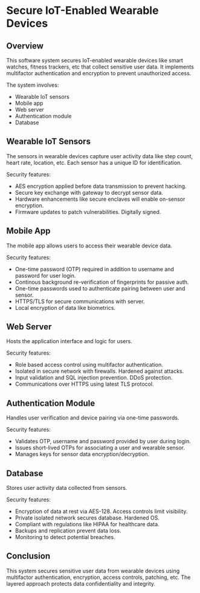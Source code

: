 # Secure IoT-Enabled Wearable Devices

## Overview

This software system secures IoT-enabled wearable devices like smart watches, fitness trackers, etc that collect sensitive user data. It implements multifactor authentication and encryption to prevent unauthorized access. 

The system involves:

- Wearable IoT sensors
- Mobile app 
- Web server
- Authentication module
- Database

## Wearable IoT Sensors

The sensors in wearable devices capture user activity data like step count, heart rate, location, etc. Each sensor has a unique ID for identification.

Security features:

- AES encryption applied before data transmission to prevent hacking.
- Secure key exchange with gateway to decrypt sensor data. 
- Hardware enhancements like secure enclaves will enable on-sensor encryption.
- Firmware updates to patch vulnerabilities. Digitally signed.

## Mobile App

The mobile app allows users to access their wearable device data. 

Security features:  

- One-time password (OTP) required in addition to username and password for user login.
- Continous background re-verification of fingerprints for passive auth.
- One-time passwords used to authenticate pairing between user and sensor.
- HTTPS/TLS for secure communications with server.  
- Local encryption of data like biometrics.

## Web Server 

Hosts the application interface and logic for users.

Security features:

- Role based access control using multifactor authentication.  
- Isolated in secure network with firewalls. Hardened against attacks.
- Input validation and SQL injection prevention. DDoS protection.  
- Communications over HTTPS using latest TLS protocol.

## Authentication Module

Handles user verification and device pairing via one-time passwords.

Security features:  

- Validates OTP, username and password provided by user during login.
- Issues short-lived OTPs for associating a user and wearable sensor.  
- Manages keys for sensor data encryption/decryption.

## Database 

Stores user activity data collected from sensors. 

Security features:

- Encryption of data at rest via AES-128. Access controls limit visibility.
- Private isolated network secures database. Hardened OS. 
- Compliant with regulations like HIPAA for healthcare data.
- Backups and replication prevent data loss.
- Monitoring to detect potential breaches. 

## Conclusion

This system secures sensitive user data from wearable devices using multifactor authentication, encryption, access controls, patching, etc. The layered approach protects data confidentiality and integrity.
